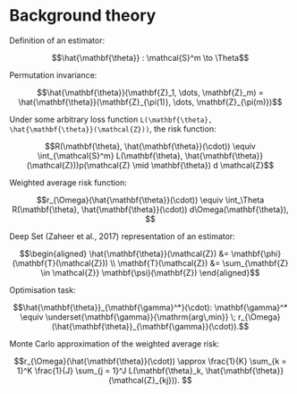 # Background theory


Definition of an estimator:

```math
\hat{\mathbf{\theta}} : \mathcal{S}^m \to \Theta
```

Permutation invariance:

```math
\hat{\mathbf{\theta}}(\mathbf{Z}_1, \dots, \mathbf{Z}_m) = \hat{\mathbf{\theta}}(\mathbf{Z}_{\pi(1)}, \dots, \mathbf{Z}_{\pi(m)})
```

Under some arbitrary loss function ``L(\mathbf{\theta}, \hat{\mathbf{\theta}}(\mathcal{Z}))``, the risk function:

```math
R(\mathbf{\theta}, \hat{\mathbf{\theta}}(\cdot)) \equiv \int_{\mathcal{S}^m}  L(\mathbf{\theta}, \hat{\mathbf{\theta}}(\mathcal{Z}))p(\mathcal{Z} \mid \mathbf{\theta}) d \mathcal{Z}
```

Weighted average risk function:


```math
r_{\Omega}(\hat{\mathbf{\theta}}(\cdot))
\equiv \int_\Theta R(\mathbf{\theta}, \hat{\mathbf{\theta}}(\cdot)) d\Omega(\mathbf{\theta}),  
```


Deep Set (Zaheer et al., 2017) representation of an estimator:

```math
\begin{aligned}
\hat{\mathbf{\theta}}(\mathcal{Z}) &= \mathbf{\phi}(\mathbf{T}(\mathcal{Z})) \\
\mathbf{T}(\mathcal{Z})  &= \sum_{\mathbf{Z} \in \mathcal{Z}} \mathbf{\psi}(\mathbf{Z})
\end{aligned}
```

Optimisation task:

```math
\hat{\mathbf{\theta}}_{\mathbf{\gamma}^*}(\cdot):
\mathbf{\gamma}^*
\equiv
\underset{\mathbf{\gamma}}{\mathrm{arg\,min}} \; r_{\Omega}(\hat{\mathbf{\theta}}_{\mathbf{\gamma}}(\cdot)).
```

Monte Carlo approximation of the weighted average risk:

```math
r_{\Omega}(\hat{\mathbf{\theta}}(\cdot))
\approx
\frac{1}{K} \sum_{k = 1}^K \frac{1}{J} \sum_{j = 1}^J L(\mathbf{\theta}_k, \hat{\mathbf{\theta}}(\mathcal{Z}_{kj})).  
```
